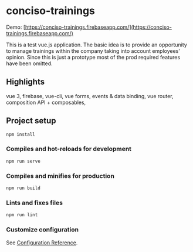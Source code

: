 # conciso-trainings

Demo: [https://conciso-trainings.firebaseapp.com/](https://conciso-trainings.firebaseapp.com/)

This is a test vue.js application. The basic idea is to provide an opportunity to manage trainings within the company taking into account employees' opinion. Since this is just a prototype most of the prod required features have been omitted.

## Highlights

vue 3, firebase, vue-cli, vue forms, events & data binding, vue router, composition API + composables, 

## Project setup
```
npm install
```

### Compiles and hot-reloads for development
```
npm run serve
```

### Compiles and minifies for production
```
npm run build
```

### Lints and fixes files
```
npm run lint
```

### Customize configuration
See [Configuration Reference](https://cli.vuejs.org/config/).
